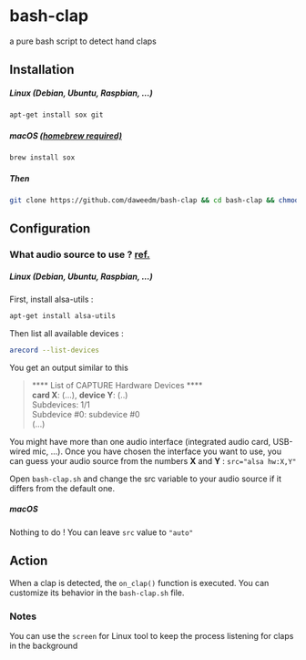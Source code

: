 # bash-clap
a pure bash script to detect hand claps

## Installation
##### Linux (Debian, Ubuntu, Raspbian, ...)
```bash
apt-get install sox git
```

##### macOS [(homebrew required)](https://brew.sh/)
```bash
brew install sox
```
##### Then
```bash
git clone https://github.com/daweedm/bash-clap && cd bash-clap && chmod +x bash-clap.sh
```

## Configuration
### What audio source to use ? [ref.](http://www.voxforge.org/home/docs/faq/faq/linux-how-to-determine-your-audio-cards-or-usb-mics-maximum-sampling-rate)

##### Linux (Debian, Ubuntu, Raspbian, ...)
First, install alsa-utils :
```bash
apt-get install alsa-utils
```

Then list all available devices : 
```bash
arecord --list-devices
```
You get an output similar to this

> **** List of CAPTURE Hardware Devices ****  
> **card X**: (...), **device Y**: (..)  
> Subdevices: 1/1  
> Subdevice #0: subdevice #0  
> (...)

You might have more than one audio interface (integrated audio card, USB-wired mic, ...). Once you have chosen the interface you want to use, you can guess your audio source from the numbers **X** and **Y** : `src="alsa hw:X,Y"`

Open `bash-clap.sh` and change the src variable to your audio source if it differs from the default one.

##### macOS
Nothing to do ! You can leave `src` value to `"auto"`

## Action

When a clap is detected, the `on_clap()` function is executed. You can customize its behavior in the `bash-clap.sh` file. 

### Notes

You can use the `screen` for Linux tool to keep the process listening for claps in the background
